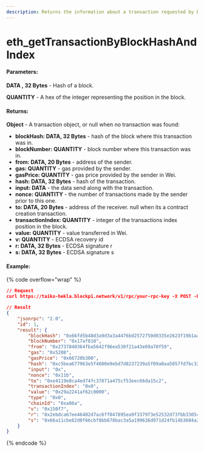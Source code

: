 ```yaml
---
description: Returns the information about a transaction requested by Block hash and index.
---
```


# eth\_getTransactionByBlockHashAndIndex

#### **Parameters:**

**DATA , 32 Bytes** - Hash of a block.

**QUANTITY** - A hex of the integer representing the position in the block.

#### **Returns:**

**Object** - A transaction object, or null when no transaction was found:

* **blockHash: DATA, 32 Bytes** - hash of the block where this transaction was in.
* **blockNumber: QUANTITY** - block number where this transaction was in.
* **from: DATA, 20 Bytes** - address of the sender.
* **gas: QUANTITY** - gas provided by the sender.
* **gasPrice: QUANTITY** - gas price provided by the sender in Wei.
* **hash: DATA, 32 Bytes** - hash of the transaction.
* **input: DATA** - the data send along with the transaction.
* **nonce: QUANTITY** - the number of transactions made by the sender prior to this one.
* **to: DATA, 20 Bytes** - address of the receiver. null when its a contract creation transaction.
* **transactionIndex: QUANTITY** - integer of the transactions index position in the block.
* **value: QUANTITY** - value transferred in Wei.
* **v: QUANTITY** - ECDSA recovery id
* **r: DATA, 32 Bytes** - ECDSA signature r
* **s: DATA, 32 Bytes** - ECDSA signature s

#### Example:

{% code overflow="wrap" %}
```json
// Request
curl https://taiko-hekla.blockpi.network/v1/rpc/your-rpc-key -X POST -H "Content-Type: application/json" --data '{"jsonrpc":"2.0","method":"eth_getTransactionByBlockHashAndIndex","params":["0xa8d01d6d5e70cb3bd8cd423eaa11714b89adef041141e4ca31bcdc6879543b23", "0x0"],"id":1}'

// Result
{
    "jsonrpc": "2.0",
    "id": 1,
    "result": {
        "blockHash": "0x66fd5b48d3a9d3a3a4476bd2572750d0335e2623f19b1aaa4df1d45fa2a34d2b",
        "blockNumber": "0x17af818",
        "from": "0x2737840364fba5642f96ea530f21a43e69a70f59",
        "gas": "0x5208",
        "gasPrice": "0x66720b300",
        "hash": "0xc5bea677963e5f4600e9ebd7d8237239a5f09a0aa5057fd7bc323c0a3defc446",
        "input": "0x",
        "nonce": "0x11b",
        "to": "0xe4119e8ca4ed74fc37871a475cf53eec66da15c2",
        "transactionIndex": "0x0",
        "value": "0x29a2241af62c0000",
        "type": "0x0",
        "chainId": "0xa86a",
        "v": "0x150f7",
        "r": "0x2ebdca67ee46402d7ac6ff047895ea9f3379f3e52532d73fbb33054b946c4122",
        "s": "0x66a11cbe82d0f66cbf8bb678bac3a5a199636d971d24fb14b3604a2392d545e5"
    }
}
```
{% endcode %}
